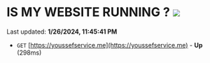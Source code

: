 # IS MY WEBSITE RUNNING ? [![](https://img.shields.io/static/v1?label=Sponsor&message=%E2%9D%A4&logo=GitHub&color=%23fe8e86)](https://github.com/sponsors/<username>)

Last updated: **1/26/2024, 11:45:41 PM**

- `GET` [https://youssefservice.me](https://youssefservice.me) - **Up** (298ms)

